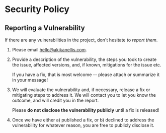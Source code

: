 # Security Policy

## Reporting a Vulnerability

If there are any vulnerabilities in the project, don't hesitate to _report them_.

1. Please email hello@akikanellis.com.
2. Provide a description of the vulnerability, the steps you took to create the issue, affected versions, and, if known,
   mitigations for the issue etc.

   If you have a fix, that is most welcome -- please attach or summarize it in your message!

4. We will evaluate the vulnerability and, if necessary, release a fix or mitigating steps to address it. We will
   contact you to let you know the outcome, and will credit you in the report.

   Please **do not disclose the vulnerability publicly** until a fix is released!

5. Once we have either a) published a fix, or b) declined to address the vulnerability for whatever reason, you are free to publicly disclose it.
